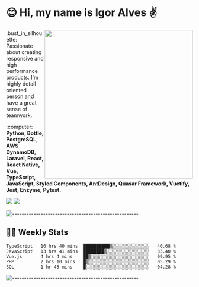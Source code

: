 # :blush: Hi, my name is Igor Alves :v:

<img src="https://github-readme-stats.vercel.app/api?username=iguit0&show_icons=true&count_private=true&theme=onedark" min-width="400px" max-width="400px" width="400px" align="right" />

<p align="left"> 
  :bust_in_silhouette: Passionate about creating responsive and high performance products.
  I'm highly detail oriented person and have a great sense of teamwork.
</p>

<p align="left">
  :computer: <strong>Python, Bottle, PostgreSQL, AWS DynamoDB, Laravel, React, React Native, Vue, TypeScript, JavaScript, Styled Components, AntDesign, Quasar Framework, Vuetify, Jest, Enzyme, Pytest.</strong>
</p>

<p align="left">
  <a href="https://www.linkedin.com/in/igor-lucio-alves" target="_blank" rel="noopener noreferrer" alt="Linkedin">
  <img src="https://img.shields.io/badge/LinkedIn-0077B5?style=for-the-badge&logo=linkedin&logoColor=white" /></a>

  <a href="https://t.me/iguit0" target="_blank" rel="noopener noreferrer" alt="Telegram">
  <img src="https://img.shields.io/badge/Telegram-2CA5E0?style=for-the-badge&logo=telegram&logoColor=white" /></a>
</p>

![-----------------------------------------------------](https://raw.githubusercontent.com/andreasbm/readme/master/assets/lines/aqua.png)

## :man_technologist: Weekly Stats
<!--START_SECTION:waka-->
```text
TypeScript   16 hrs 40 mins  ██████████▒░░░░░░░░░░░░░░   40.68 % 
JavaScript   13 hrs 41 mins  ████████▒░░░░░░░░░░░░░░░░   33.40 % 
Vue.js       4 hrs 4 mins    ██▒░░░░░░░░░░░░░░░░░░░░░░   09.95 % 
PHP          2 hrs 10 mins   █▒░░░░░░░░░░░░░░░░░░░░░░░   05.29 % 
SQL          1 hr 45 mins    █░░░░░░░░░░░░░░░░░░░░░░░░   04.28 % 
```
<!--END_SECTION:waka-->
![-----------------------------------------------------](https://raw.githubusercontent.com/andreasbm/readme/master/assets/lines/aqua.png)


